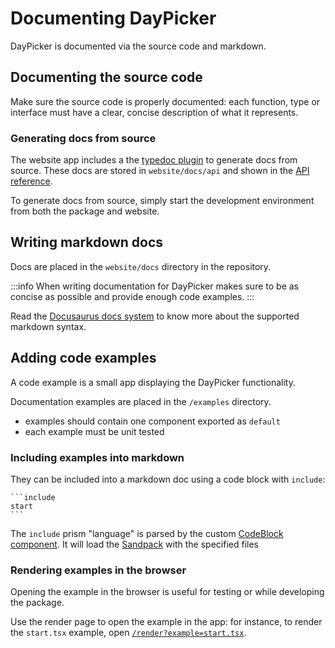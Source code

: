 # Documenting DayPicker

DayPicker is documented via the source code and markdown.

## Documenting the source code

Make sure the source code is properly documented: each function, type or interface must have a clear, concise description of what it represents.

### Generating docs from source

The website app includes a the [typedoc plugin](https://www.npmjs.com/package/docusaurus-plugin-typedoc) to generate docs from source. These docs are stored in `website/docs/api` and shown in the [API reference](/reference).

To generate docs from source, simply start the development environment from both the package and website.

## Writing markdown docs

Docs are placed in the `website/docs` directory in the repository.

:::info
When writing documentation for DayPicker makes sure to be as concise as possible and provide enough code examples.
:::

Read the [Docusaurus docs system](https://docusaurus.io/docs/docs-introduction) to know more about the supported markdown syntax.

## Adding code examples

A code example is a small app displaying the DayPicker functionality.

Documentation examples are placed in the `/examples` directory.

- examples should contain one component exported as `default`
- each example must be unit tested

### Including examples into markdown

They can be included into a markdown doc using a code block with `include`:

````
```include
start
```
````

The `include` prism "language" is parsed by the custom [CodeBlock component](https://github.com/gpbl/react-day-picker/blob/master/website/src/theme/CodeBlock). It will load the [Sandpack](https://github.com/codesandbox/sandpack) with the specified files

### Rendering examples in the browser

Opening the example in the browser is useful for testing or while developing the package.

Use the render page to open the example in the app: for instance, to render the `start.tsx` example, open [`/render?example=start.tsx`](/render?example=start.tsx).
